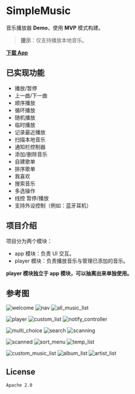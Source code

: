 # SimpleMusic

音乐播放器 **Demo**，使用 **MVP** 模式构建。

> **提示**：仅支持播放本地音乐。

[**下载 App**](http://oh5447og7.bkt.clouddn.com/app/SimpleMusic.apk)

## 已实现功能

* 播放/暂停
* 上一曲/下一曲
* 顺序播放
* 循环播放
* 随机播放
* 临时播放
* 记录最近播放
* 扫描本地音乐
* 通知栏控制器
* 添加/删除音乐
* 自建歌单
* 排序歌单
* 我喜欢
* 搜索音乐
* 多选操作
* 线控 暂停/播放
* 支持外设控制（例如：蓝牙耳机）

## 项目介绍

项目分为两个模块：

* app 模块：负责 UI 交互。
* player 模块：负责播放音乐与管理已添加的音乐。

**player 模块独立于 app 模块，可以抽离出来单独使用。**

## 参考图

![welcome](screenshot/welcome.png) ![nav](screenshot/nav.png) ![all_music_list](screenshot/all_music_list.png)

![player](screenshot/player.png)  ![custom_list](screenshot/custom_list.png) ![notify_controller](screenshot/notify_controller.png)

![multi_choice](screenshot/multi_choice.png) ![search](screenshot/search.png) ![scanning](screenshot/scanning.png)

![scanned](screenshot/scanned.png) ![sort_menu](screenshot/sort_menu.png) ![temp_list](screenshot/temp_list.png)

![custom_music_list](screenshot/custom_music_list.png) ![album_list](screenshot/album_list.png) ![artist_list](screenshot/artist_list.png)

## License

`Apache 2.0`